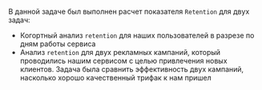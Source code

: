 В данной задаче был выполнен расчет показателя `Retention` для двух задач:

- Когортный анализ `retention` для наших пользователей в разрезе по дням работы сервиса
- Анализ `retention` для двух рекламных кампаний, который проводились нашим сервисом с целью привлечения новых клиентов. Задача была сравнить эффективность двух кампаний, насколько хорошо качественный трифак к нам пришел
